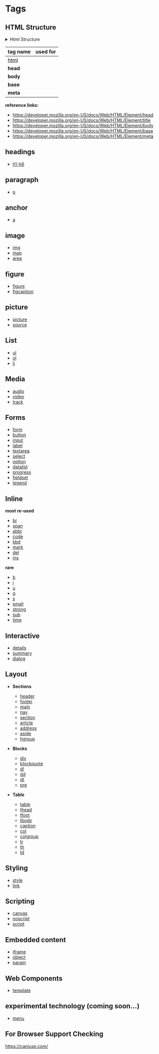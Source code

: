 # Tags

## HTML Structure

<details>
  <summary>Html Structure</summary>
  <div style="padding: 2rem;">
    <a href="https://developer.mozilla.org/en-US/docs/Web/HTML/Element/html">html</a>
    <p>about tag</p>
    <hr />
  </div>
</details>

| tag name            | used for |
| ------------------- | -------- |
| <a href="">html</a> |          |
| **head**            |          |
| **body**            |          |
| **base**            |          |
| **meta**            |          |

**reference links:**

- https://developer.mozilla.org/en-US/docs/Web/HTML/Element/head
- https://developer.mozilla.org/en-US/docs/Web/HTML/Element/title
- https://developer.mozilla.org/en-US/docs/Web/HTML/Element/body
- https://developer.mozilla.org/en-US/docs/Web/HTML/Element/base
- https://developer.mozilla.org/en-US/docs/Web/HTML/Element/meta

## headings

- [h1-h6](https://developer.mozilla.org/en-US/docs/Web/HTML/Element/Heading_Elements)

## paragraph

- [p](https://developer.mozilla.org/en-US/docs/Web/HTML/Element/p)

## anchor

- [a](https://developer.mozilla.org/en-US/docs/Web/HTML/Element/a)

## image

- [img](https://developer.mozilla.org/en-US/docs/Web/HTML/Element/img)
- [map](https://developer.mozilla.org/en-US/docs/Web/HTML/Element/map)
- [area](https://developer.mozilla.org/en-US/docs/Web/HTML/Element/area)

## figure

- [figure](https://developer.mozilla.org/en-US/docs/Web/HTML/Element/figure)
- [figcaption](https://developer.mozilla.org/en-US/docs/Web/HTML/Element/figcaption)

## picture

- [picture](https://developer.mozilla.org/en-US/docs/Web/HTML/Element/picture)
- [source](https://developer.mozilla.org/en-US/docs/Web/HTML/Element/source)

## List

- [ul](https://developer.mozilla.org/en-US/docs/Web/HTML/Element/ul)
- [ol](https://developer.mozilla.org/en-US/docs/Web/HTML/Element/ol)
- [li](https://developer.mozilla.org/en-US/docs/Web/HTML/Element/li)

## Media

- [audio](https://developer.mozilla.org/en-US/docs/Web/HTML/Element/audio)
- [video](https://developer.mozilla.org/en-US/docs/Web/HTML/Element/video)
- [track](https://developer.mozilla.org/en-US/docs/Web/HTML/Element/track)

## Forms

- [form](https://developer.mozilla.org/en-US/docs/Web/HTML/Element/form)
- [button](https://developer.mozilla.org/en-US/docs/Web/HTML/Element/button)
- [input](https://developer.mozilla.org/en-US/docs/Web/HTML/Element/input)
- [label](https://developer.mozilla.org/en-US/docs/Web/HTML/Element/label)
- [textarea](https://developer.mozilla.org/en-US/docs/Web/HTML/Element/textarea)
- [select](https://developer.mozilla.org/en-US/docs/Web/HTML/Element/select)
- [option](https://developer.mozilla.org/en-US/docs/Web/HTML/Element/option)
- [datalist](https://developer.mozilla.org/en-US/docs/Web/HTML/Element/datalist)
- [progress](https://developer.mozilla.org/en-US/docs/Web/HTML/Element/progress)
- [fieldset](https://developer.mozilla.org/en-US/docs/Web/HTML/Element/fieldset)
- [legend](https://developer.mozilla.org/en-US/docs/Web/HTML/Element/legend)

## Inline

**most re-used**

- [br](https://developer.mozilla.org/en-US/docs/Web/HTML/Element/br)
- [span](https://developer.mozilla.org/en-US/docs/Web/HTML/Element/span)
- [abbr](https://developer.mozilla.org/en-US/docs/Web/HTML/Element/abbr)
- [code](https://developer.mozilla.org/en-US/docs/Web/HTML/Element/code)
- [kbd](https://developer.mozilla.org/en-US/docs/Web/HTML/Element/kbd)
- [mark](https://developer.mozilla.org/en-US/docs/Web/HTML/Element/mark)
- [del](https://developer.mozilla.org/en-US/docs/Web/HTML/Element/del)
- [ins](https://developer.mozilla.org/en-US/docs/Web/HTML/Element/ins)

**rare**

- [b](https://developer.mozilla.org/en-US/docs/Web/HTML/Element/b)
- [i](https://developer.mozilla.org/en-US/docs/Web/HTML/Element/i)
- [u](https://developer.mozilla.org/en-US/docs/Web/HTML/Element/u)
- [q](https://developer.mozilla.org/en-US/docs/Web/HTML/Element/q)
- [s](https://developer.mozilla.org/en-US/docs/Web/HTML/Element/s)
- [small](https://developer.mozilla.org/en-US/docs/Web/HTML/Element/small)
- [strong](https://developer.mozilla.org/en-US/docs/Web/HTML/Element/strong)
- [sub](https://developer.mozilla.org/en-US/docs/Web/HTML/Element/sub)
- [time](https://developer.mozilla.org/en-US/docs/Web/HTML/Element/time)

## Interactive

- [details](https://developer.mozilla.org/en-US/docs/Web/HTML/Element/details)
- [summary](https://developer.mozilla.org/en-US/docs/Web/HTML/Element/summary)
- [dialog](https://developer.mozilla.org/en-US/docs/Web/HTML/Element/dialog)

## Layout

- **Sections**

  - [header](https://developer.mozilla.org/en-US/docs/Web/HTML/Element/header)
  - [footer](https://developer.mozilla.org/en-US/docs/Web/HTML/Element/footer)
  - [main](https://developer.mozilla.org/en-US/docs/Web/HTML/Element/main)
  - [nav](https://developer.mozilla.org/en-US/docs/Web/HTML/Element/nav)
  - [section](https://developer.mozilla.org/en-US/docs/Web/HTML/Element/section)
  - [article](https://developer.mozilla.org/en-US/docs/Web/HTML/Element/article)
  - [address](https://developer.mozilla.org/en-US/docs/Web/HTML/Element/address)
  - [aside](https://developer.mozilla.org/en-US/docs/Web/HTML/Element/aside)
  - [hgroup](https://developer.mozilla.org/en-US/docs/Web/HTML/Element/hgroup)

- **Blocks**

  - [div](https://developer.mozilla.org/en-US/docs/Web/HTML/Element/div)
  - [blockquote](https://developer.mozilla.org/en-US/docs/Web/HTML/Element/blockquote)
  - [dl](https://developer.mozilla.org/en-US/docs/Web/HTML/Element/dl)
  - [dd](https://developer.mozilla.org/en-US/docs/Web/HTML/Element/dd)
  - [dt](https://developer.mozilla.org/en-US/docs/Web/HTML/Element/dt)
  - [pre](https://developer.mozilla.org/en-US/docs/Web/HTML/Element/pre)

- **Table**

  - [table](https://developer.mozilla.org/en-US/docs/Web/HTML/Element/table)
  - [thead](https://developer.mozilla.org/en-US/docs/Web/HTML/Element/thead)
  - [tfoot](https://developer.mozilla.org/en-US/docs/Web/HTML/Element/tfoot)
  - [tbody](https://developer.mozilla.org/en-US/docs/Web/HTML/Element/tbody)
  - [caption](https://developer.mozilla.org/en-US/docs/Web/HTML/Element/caption)
  - [col](https://developer.mozilla.org/en-US/docs/Web/HTML/Element/col)
  - [colgroup](https://developer.mozilla.org/en-US/docs/Web/HTML/Element/colgroup)
  - [tr](https://developer.mozilla.org/en-US/docs/Web/HTML/Element/tr)
  - [th](https://developer.mozilla.org/en-US/docs/Web/HTML/Element/th)
  - [td](https://developer.mozilla.org/en-US/docs/Web/HTML/Element/td)

## Styling

- [style](https://developer.mozilla.org/en-US/docs/Web/HTML/Element/style)
- [link](https://developer.mozilla.org/en-US/docs/Web/HTML/Element/link)

## Scripting

- [canvas](https://developer.mozilla.org/en-US/docs/Web/HTML/Element/canvas)
- [noscript](https://developer.mozilla.org/en-US/docs/Web/HTML/Element/noscript)
- [script](https://developer.mozilla.org/en-US/docs/Web/HTML/Element/script)

## Embedded content

- [iframe](https://developer.mozilla.org/en-US/docs/Web/HTML/Element/iframe)
- [object](https://developer.mozilla.org/en-US/docs/Web/HTML/Element/object)
- [param](https://developer.mozilla.org/en-US/docs/Web/HTML/Element/param)

## Web Components

- [template](https://developer.mozilla.org/en-US/docs/Web/HTML/Element/template)

## experimental technology (coming soon...)

- [menu](https://developer.mozilla.org/en-US/docs/Web/HTML/Element/menu)

## For Browser Support Checking

https://caniuse.com/
